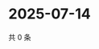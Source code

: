 # 2025-07-14

共 0 条

<!-- BEGIN ZHIHUQUESTIONS -->
<!-- 最后更新时间 Mon Jul 14 2025 16:18:23 GMT+0800 (China Standard Time) -->

<!-- END ZHIHUQUESTIONS -->
